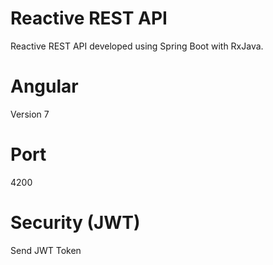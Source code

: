 # Reactive REST API
Reactive REST API developed using Spring Boot with RxJava.

# Angular
Version 7

# Port
4200

# Security (JWT)
Send JWT Token
